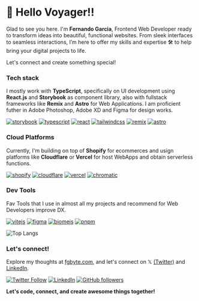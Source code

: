 <h1 align="">👋 Hello Voyager!!</h1>  

Glad to see you here. I'm **Fernando Garcia**, Frontend Web Developer ready to transform ideas into beautiful, functional websites. From sleek interfaces to seamless interactions, I’m here to offer my skills and expertise 🛠️ to help bring your digital projects to life.

Let's connect and create something special!

### Tech stack
<p>I mostly work with <b>TypeScript</b>, specifically on UI development using <b>React.js</b> and <b>Storybook</b> as component library, also with fullstack frameworks like <b>Remix</b> and <b>Astro</b> for Web Applications. I am proficient futher in Adobe Photoshop, Adobe XD and Figma for design works.</p>
<p align="left">
	<a href="https://storybook.js.org/" target="_blank" rel="noreferrer"> <img src="https://img.shields.io/badge/Storybook-FF4785?logo=storybook&logoColor=fff&style=flat" alt="storybook"></a>
	<a href="https://www.typescriptlang.org/" target="_blank" rel="noreferrer"> <img src="https://img.shields.io/badge/TypeScript-3178C6?logo=typescript&logoColor=fff&style=flat" alt="typescript"></a>
	<a href="https://react.dev" target="_blank" rel="noreferrer"> <img src="https://img.shields.io/badge/React-61DAFB?logo=react&logoColor=000&style=flat" alt="react"></a>
	<a href="https://tailwindcss.com" target="_blank" rel="noreferrer"> <img src="https://img.shields.io/badge/Tailwind%20CSS-06B6D4?logo=tailwindcss&logoColor=fff&style=flat" alt="tailwindcss"></a>
	<a href="https://remix.run" target="_blank" rel="noreferrer"> <img src="https://img.shields.io/badge/Remix-000?logo=remix&logoColor=fff&style=flat" alt="remix"></a>
	<a href="https://astro.build" target="_blank" rel="noreferrer"> <img src="https://img.shields.io/badge/Astro-FF5D01?logo=astro&logoColor=fff&style=flat" alt="astro"></a>
<!-- 	<a href="https://nextjs.org" target="_blank" rel="noreferrer"> <img src="https://img.shields.io/badge/Next.js-000?logo=nextdotjs&logoColor=fff&style=flat" alt="nextjs"></a> -->
<!-- 	<a href="https://reactrouter.com" target="_blank" rel="noreferrer"> <img src="https://img.shields.io/badge/React%20Router-CA4245?logo=reactrouter&logoColor=fff&style=flat" alt="react router"></a> -->
 </p>
		
### Cloud Platforms
<p>Currently, I'm building on top of <b>Shopify</b> for ecommerces and usign platforms like <b>Cloudflare</b> or <b>Vercel</b> for host WebApps and obtain serverless functions.</p>
<p align="left">
	<a href="https://www.shopify.com/" target="_blank" rel="noreferrer"> <img src="https://img.shields.io/badge/Shopify-7AB55C?logo=shopify&logoColor=fff&style=flat" alt="shopify"></a>
	<a href="https://www.cloudflare.com/" target="_blank" rel="noreferrer"> <img src="https://img.shields.io/badge/Cloudflare-F38020?logo=cloudflare&logoColor=fff&style=flat" alt="cloudflare"></a>
	<a href="https://www.vercel.com/" target="_blank" rel="noreferrer"> <img src="https://img.shields.io/badge/Vercel-000?logo=vercel&logoColor=fff&style=flat" alt="vercel"></a>
	<a href="https://www.chromatic.com/" target="_blank" rel="noreferrer"> <img src="https://img.shields.io/badge/Chromatic-FC521F?logo=chromatic&logoColor=fff&style=flat" alt="chromatic"></a>
<!-- 	<a href="https://www.supabase.com/" target="_blank" rel="noreferrer"> <img src="https://img.shields.io/badge/Supabase-3FCF8E?logo=supabase&logoColor=fff&style=flat" alt="supabase"></a> -->
	
</p>

### Dev Tools
Fav Tools that I use in almost all my projects and recommend for Web Developers improve DX.
<p align="left">
	<a href="https://www.vitejs.dev/" target="_blank" rel="noreferrer"> <img src="https://img.shields.io/badge/Vite-646CFF?logo=vite&logoColor=fff&style=flat" alt="vitejs"></a>
	<a href="https://www.figma.com/" target="_blank" rel="noreferrer"> <img src="https://img.shields.io/badge/Figma-F24E1E?logo=figma&logoColor=fff&style=flat" alt="figma"></a>
	<a href="https://www.biomejs.dev/" target="_blank" rel="noreferrer"> <img src="https://img.shields.io/badge/Biome-60A5FA?logo=biome&logoColor=fff&style=flat" alt="biomejs"></a> 
	<a href="https://www.pnpm.io/" target="_blank" rel="noreferrer"> <img src="https://img.shields.io/badge/pnpm-F69220?logo=pnpm&logoColor=fff&style=flat" alt="pnpm"></a>
 </p>


![Top Langs](https://github-readme-stats.vercel.app/api/top-langs/?username=fgbyte&hide_progress=true&theme=transparent)

### Let's connect!

Explore my thoughts at [fgbyte.com](https://fgbyte.com), and let's connect on 𝕏 [(Twitter)](https://twitter.com/fgbyte) and [LinkedIn](https://www.linkedin.com/in/fgbyte).

[![Twitter Follow](https://img.shields.io/twitter/follow/fgbyte?style=social)](https://twitter.com/fgbyte) [![LinkedIn](https://img.shields.io/static/v1.svg?label=LinkedIn&message=fgbyte&logo=linkedin&style=flat&color=blue)](https://www.linkedin.com/in/fgbyte/) [![GitHub followers](https://img.shields.io/github/followers/fgbyte.svg?label=Follow%20@fgbyte&style=social)](https://github.com/fgbyte/)

<p><b>Let's code, connect, and create awesome things together!</b></p>
 
